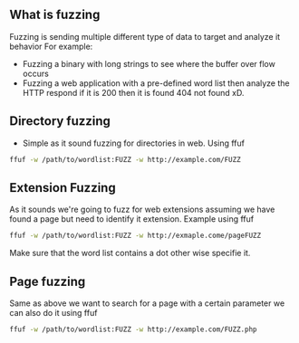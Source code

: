 ## What is fuzzing
Fuzzing is sending multiple different type of data to target and analyze it behavior For example:
- Fuzzing a binary with long strings to see where the buffer over flow occurs 
- Fuzzing a web application with a pre-defined word list then analyze the HTTP respond if it is 200 then it is found 404 not found xD.
## Directory fuzzing 
- Simple as it sound fuzzing for directories in web. 
Using ffuf 
```bash 
ffuf -w /path/to/wordlist:FUZZ -w http://example.com/FUZZ
```
## Extension Fuzzing
As it sounds we're going to fuzz for web extensions assuming we have found a page but need to identify it extension.
Example using ffuf
```bash 
ffuf -w /path/to/wordlist:FUZZ -w http://exmaple.come/pageFUZZ
```
Make sure that the word list contains a dot other wise specifie it.
## Page fuzzing 
Same as above we want to search for a page with a certain parameter we can also do it using ffuf 

```sh
ffuf -w /path/to/wordlist:FUZZ -w http://example.com/FUZZ.php
```
